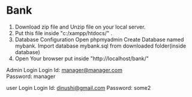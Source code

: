 # Bank

1. Download zip file and Unzip file on your local server.
2. Put this file inside "c:/xampp/htdocs/" .
3. Database Configuration
Open phpmyadmin
Create Database named mybank.
Import database mybank.sql from downloaded folder(inside database)
4. Open Your browser put inside "http://localhost/bank/"

Admin Login
Login Id: manager@manager.com 	
Password: manager

user Login
Login Id: dinushi@gmail.com
Password: some2
